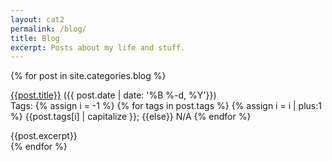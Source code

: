 ```yaml
---
layout: cat2
permalink: /blog/
title: Blog
excerpt: Posts about my life and stuff.
---
```

{% for post in site.categories.blog %}
<div class="PostBlock"> 
<p><a href="{{post.url}}">{{post.title}}</a>    ({{ post.date | date: '%B %-d, %Y'}})<br>
Tags: 
{% assign i = -1 %}
{% for tags in post.tags %}
{% assign i = i | plus:1 %}
{{post.tags[i] | capitalize }};
{{else}}
N/A
{% endfor %}
</p>
{{post.excerpt}} 
</div>
{% endfor %}